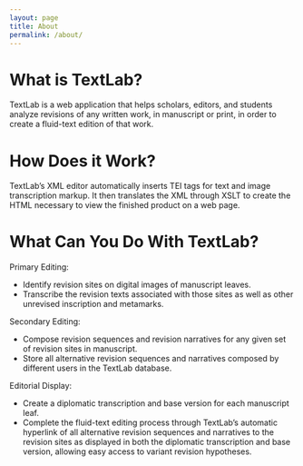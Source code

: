 ```yaml
---
layout: page
title: About
permalink: /about/
---
```


What is TextLab?
=========

TextLab is a web application that helps scholars, editors, and students analyze revisions of any written work, in manuscript or print, in order to create a fluid-text edition of that work.

How Does it Work?
=========

TextLab’s XML editor automatically inserts TEI tags for text and image transcription markup. It then translates the XML through XSLT to create the HTML necessary to view the finished product on a web page.

What Can You Do With TextLab?
=========

Primary Editing:

* Identify revision sites on digital images of manuscript leaves.
* Transcribe the revision texts associated with those sites as well as other unrevised
inscription and metamarks.

Secondary Editing:

* Compose revision sequences and revision narratives for any given set of revision sites in manuscript. 
* Store all alternative revision sequences and narratives composed by different users in the TextLab database.

Editorial Display:

* Create a diplomatic transcription and base version for each manuscript leaf.
* Complete the fluid-text editing process through TextLab’s automatic hyperlink of all alternative revision sequences and narratives to the revision sites as displayed in both the diplomatic transcription and base version, allowing easy access to variant revision hypotheses.